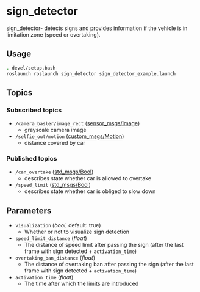 # sign_detector

sign_detector- detects signs and provides information if the vehicle is in limitation zone (speed or overtaking).

## Usage

```bash
. devel/setup.bash
roslaunch roslaunch sign_detector sign_detector_example.launch
```

## Topics

### Subscribed topics

- `/camera_basler/image_rect` ([sensor_msgs/Image](http://docs.ros.org/en/noetic/api/sensor_msgs/html/msg/Image.html))
  - grayscale camera image
- `/selfie_out/motion` ([custom_msgs/Motion](./../../Shared/custom_msgs/msg/Motion.msg))
  - distance covered by car

### Published topics

- `/can_overtake` ([std_msgs/Bool](http://docs.ros.org/en/noetic/api/std_msgs/html/msg/Bool.html))
  - describes state whether car is allowed to overtake
- `/speed_limit` ([std_msgs/Bool](http://docs.ros.org/en/noetic/api/std_msgs/html/msg/Bool.html))
  - describes state whether car is obliged to slow down

## Parameters

- `visualization` (_bool_, default: true)
  - Whether or not to visualize sign detection
- `speed_limit_distance` (_float_)
  - The distance of speed limit after passing the sign (after the last frame with sign detected + `activation_time`)
- `overtaking_ban_distance` (_float_)
  - The distance of overtaking ban after passing the sign (after the last frame with sign detected + `activation_time`)
- `activation_time` (_float_)
  - The time after which the limits are introduced

